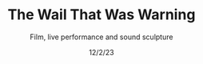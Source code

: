 ---
title: The Wail That Was Warning
subtitle: Film, live performance and sound sculpture
date: 12/2/23
thumbnail: wail.jpg
related: []
category: ['']
---